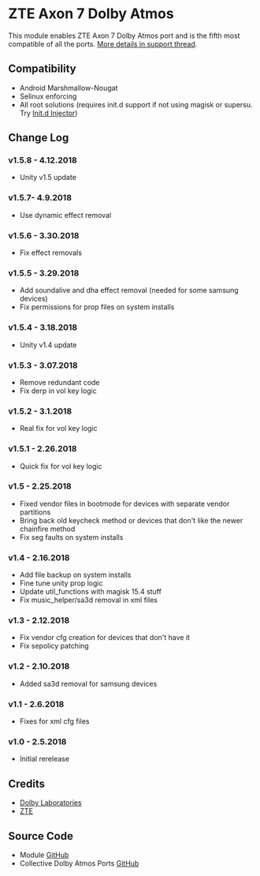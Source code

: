# ZTE Axon 7 Dolby Atmos
This module enables ZTE Axon 7 Dolby Atmos port and is the fifth most compatible of all the ports. [More details in support thread](https://forum.xda-developers.com/android/software/soundmod-axon-7-dolby-atmos-t3412342).

## Compatibility
* Android Marshmallow-Nougat
* Selinux enforcing
* All root solutions (requires init.d support if not using magisk or supersu. Try [Init.d Injector](https://forum.xda-developers.com/android/software-hacking/mod-universal-init-d-injector-wip-t3692105))

## Change Log
### v1.5.8 - 4.12.2018
* Unity v1.5 update

### v1.5.7- 4.9.2018
* Use dynamic effect removal

### v1.5.6 - 3.30.2018
* Fix effect removals

### v1.5.5 - 3.29.2018
* Add soundalive and dha effect removal (needed for some samsung devices)
* Fix permissions for prop files on system installs

### v1.5.4 - 3.18.2018
* Unity v1.4 update

### v1.5.3 - 3.07.2018
* Remove redundant code
* Fix derp in vol key logic

### v1.5.2 - 3.1.2018
* Real fix for vol key logic

### v1.5.1 - 2.26.2018
* Quick fix for vol key logic

### v1.5 - 2.25.2018
* Fixed vendor files in bootmode for devices with separate vendor partitions
* Bring back old keycheck method or devices that don't like the newer chainfire method
* Fix seg faults on system installs

### v1.4 - 2.16.2018
* Add file backup on system installs
* Fine tune unity prop logic
* Update util_functions with magisk 15.4 stuff
* Fix music_helper/sa3d removal in xml files

### v1.3 - 2.12.2018
* Fix vendor cfg creation for devices that don't have it
* Fix sepolicy patching

### v1.2 - 2.10.2018
* Added sa3d removal for samsung devices

### v1.1 - 2.6.2018
* Fixes for xml cfg files

### v1.0 - 2.5.2018
* Initial rerelease

## Credits
* [Dolby Laboratories](https://www.dolby.com/us/en/brands/dolby-atmos.html)
* [ZTE](https://www.zteusa.com/)

## Source Code
* Module [GitHub](https://github.com/therealahrion/Dolby-Atmos-ZTE-Axon-7)
* Collective Dolby Atmos Ports [GitHub](https://github.com/therealahrion/Collective-Dolby-Atmos-Ports)

